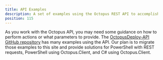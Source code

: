 ```yaml
---
title: API Examples
description: A set of examples using the Octopus REST API to accomplish tasks.
position: 115
---
```


As you work with the Octopus API, you may need some guidance on how to perform actions or what parameters to provide. The [OctopusDeploy-API GitHub repository](https://github.com/OctopusDeploy/OctopusDeploy-Api) has many examples using the API. Our plan is to migrate those examples to this site and provide solutions for PowerShell with REST requests, PowerShell using Octopus.Client, and C# using Octopus.Client.
